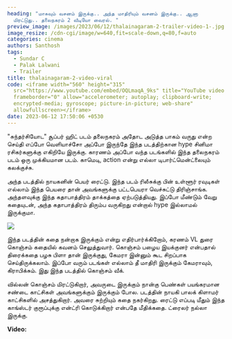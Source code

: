 ```yaml
---
heading: "மாசுவும் வசனம் இருக்கு.. அந்த மாதிரியும் வசனம் இருக்கு.. ஆனா
  மிரட்டுது.. தலைநகரம் 2 வீடியோ வைரல். "
preview_image: /images/2023/06/12/thalainagaram-2-trailer-video-1-.jpg
image_resize: /cdn-cgi/image/w=640,fit=scale-down,q=80,f=auto
categories: cinema
authors: Santhosh
tags:
  - Sundar C
  - Palak Lalwani
  - Trailer
title: thalainagaram-2-video-viral
code: <iframe width="560" height="315"
  src="https://www.youtube.com/embed/OQLmaqA_9ks" title="YouTube video player"
  frameborder="0" allow="accelerometer; autoplay; clipboard-write;
  encrypted-media; gyroscope; picture-in-picture; web-share"
  allowfullscreen></iframe>
date: 2023-06-12 17:50:06 +0530
---
```

"சுந்தர்சியோட" சூப்பர் ஹிட் படம் தலைநகரம் அதோட அடுத்த பாகம் வருது என்ற செய்தி எப்போ வெளியாச்சோ அப்போ இருந்தே இந்த படத்திற்கான hype சினிமா ரசிகர்களுக்கு எகிறியே இருக்கு. காரணம் அப்போ வந்த படங்களில் இந்த தலைநகரம் படம் ஒரு முக்கியமான படம். காமெடி, action என்று எல்லா டிபார்ட்மென்ட்லையும் கலக்குச்சு.

அந்த படத்தில் நாயகனின் பெயர் ரைட்டு. இந்த படம் ரிலீசுக்கு பின் உள்ளூர் ரவுடிகள் எல்லாம் இந்த பெயரை தான் அவங்களுக்கு பட்டபெயரா வெச்சுட்டு திரிஞ்சாங்க. அந்தளவுக்கு இந்த கதாபாத்திரம் தாக்கத்தை ஏற்படுத்தியது. இப்போ மீண்டும் வேறு கதையுடன், அந்த கதாபாத்திரம் திரும்ப வருகிறது என்றால் hype இல்லாமல் இருக்குமா.

![](/images/2023/06/12/thalainagaram-2-trailer-video-2-.jpg)

இந்த படத்தின் கதை நன்றாக இருக்கும் என்று எதிர்பார்க்கிறோம், கரணம் VL துரை கொஞ்சம் கதையில் கவனம் செலுத்துவார். கொஞ்சம் பழைய இயக்குனர் என்பதால் திரைக்கதை பழசு பிளா தான் இருக்குது, கேமரா இன்னும் கூட சிறப்பாக செய்திருக்கலாம். இப்போ வரும் படங்கள் எல்லாம் தீ மாதிரி இருக்கும் கேமராவும், கிராபிக்சும். இது இந்த படத்தில் கொஞ்சம் வீக்.

வில்லன் கொஞ்சம் மிரட்டுகிறார், அவருடை இருக்கும் நான்கு பெண்கள் பயங்கரமான சண்டை காட்சிகள் அவங்களுக்கும் இருக்கும் போல. படத்தின் நாயகி பாலக் கிளாமர் காட்சிகளில் அசத்துகிறார். அவரை சுற்றியும் கதை நகர்கிறது. ரைட்டு எப்படி மீதும் இந்த காங்ஸ்டர் குரூப்புக்கு என்ட்ரி கொடுக்கிறார் என்பதே மீதிக்கதை. ட்ரைலர் நல்லா இருக்கு. 

**V﻿ideo:**